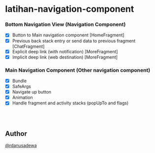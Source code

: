 # latihan-navigation-component

### Bottom Navigation View (Navigation Component)

- [x] Button to Main navigation component [HomeFragment]
- [x] Previous back stack entry or send data to previous fragment [ChatFragment]
- [x] Explicit deep link (with notification) [MoreFragment]
- [x] Implicit deep link (web destination) [MoreFragment]

### Main Navigation Component (Other navigation component)

- [x] Bundle
- [x] SafeArgs
- [x] Navigate up button
- [x] Animation
- [x] Handle fragment and activity stacks (popUpTo and flags)

<br></br>

## Author

[@rdanusadewa](https://www.instagram.com/rdanusadewa/)
